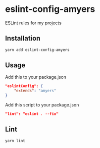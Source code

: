 # eslint-config-amyers

ESLint rules for my projects

## Installation
```bash
yarn add eslint-config-amyers
```

## Usage

Add this to your package.json
```json
"eslintConfig": {
    "extends": "amyers"
}
```

Add this script to your package.json
```json
"lint": "eslint . --fix"
```

## Lint
```bash
yarn lint
```
